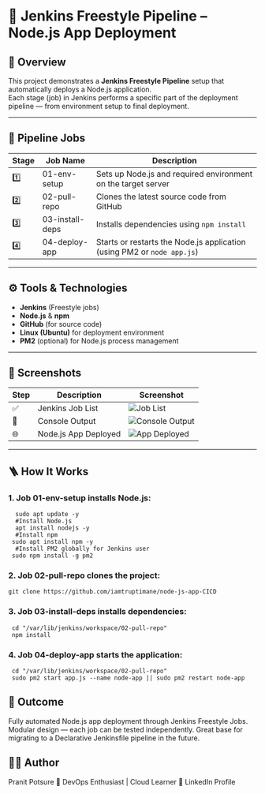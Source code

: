 # 🚀 Jenkins Freestyle Pipeline – Node.js App Deployment

## 📘 Overview
This project demonstrates a **Jenkins Freestyle Pipeline** setup that automatically deploys a Node.js application.  
Each stage (job) in Jenkins performs a specific part of the deployment pipeline — from environment setup to final deployment.

---

## 🧩 Pipeline Jobs
| Stage | Job Name | Description |
|--------|-----------|-------------|
| 1️⃣ | 01-env-setup | Sets up Node.js and required environment on the target server |
| 2️⃣ | 02-pull-repo | Clones the latest source code from GitHub |
| 3️⃣ | 03-install-deps | Installs dependencies using `npm install` |
| 4️⃣ | 04-deploy-app | Starts or restarts the Node.js application (using PM2 or `node app.js`) |

---

## ⚙️ Tools & Technologies
- **Jenkins** (Freestyle jobs)
- **Node.js** & **npm**
- **GitHub** (for source code)
- **Linux (Ubuntu)** for deployment environment
- **PM2** (optional) for Node.js process management

---

## 📸 Screenshots
| Step | Description | Screenshot |
|------|--------------|-------------|
| ✅ | Jenkins Job List | ![Job List](./screenshots/job-list.png) |
| 🧩 | Console Output | ![Console Output](./screenshots/console-output.png) |
| 🌐 | Node.js App Deployed | ![App Deployed](./screenshots/deployed-app.png) |

---

## 🪜 How It Works
### 1. **Job 01-env-setup** installs Node.js:
```
  sudo apt update -y
  #Install Node.js 
  apt install nodejs -y
  #Install npm
 sudo apt install npm -y
  #Install PM2 globally for Jenkins user
 sudo npm install -g pm2 
 ```  

### 2. **Job 02-pull-repo** clones the project:

```git clone https://github.com/iamtruptimane/node-js-app-CICD```


### 3. **Job 03-install-deps** installs dependencies:
```
 cd "/var/lib/jenkins/workspace/02-pull-repo"
 npm install
```

### 4. **Job 04-deploy-app** starts the application:
```
 cd "/var/lib/jenkins/workspace/02-pull-repo"
 sudo pm2 start app.js --name node-app || sudo pm2 restart node-app
```

## 🎯 Outcome
Fully automated Node.js app deployment through Jenkins Freestyle Jobs.
Modular design — each job can be tested independently.
Great base for migrating to a Declarative Jenkinsfile pipeline in the future.

## 👨‍💻 Author
Pranit Potsure
💼 DevOps Enthusiast | Cloud Learner
🔗 LinkedIn Profile
